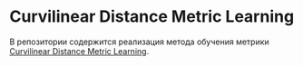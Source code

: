 # Curvilinear Distance Metric Learning

В репозитории содержится реализация метода обучения метрики [Curvilinear Distance Metric Learning](https://papers.nips.cc/paper/2019/hash/8cbd005a556ccd4211ce43f309bc0eac-Abstract.html).

